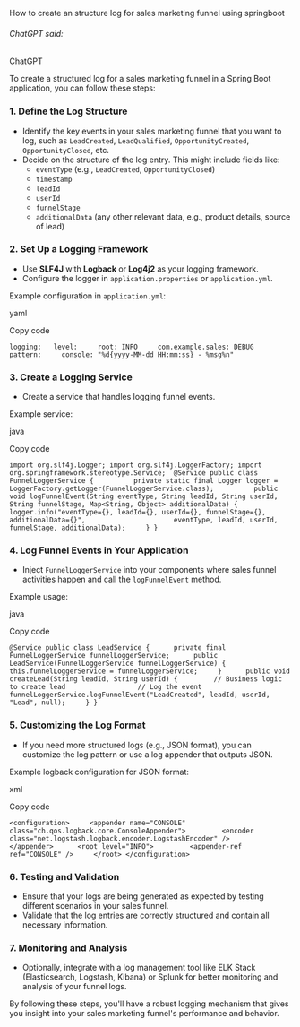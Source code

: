 How to create an structure log for sales marketing funnel using springboot

###### ChatGPT said:

ChatGPT

To create a structured log for a sales marketing funnel in a Spring Boot application, you can follow these steps:

### 1. **Define the Log Structure**

- Identify the key events in your sales marketing funnel that you want to log, such as `LeadCreated`, `LeadQualified`, `OpportunityCreated`, `OpportunityClosed`, etc.
- Decide on the structure of the log entry. This might include fields like:
    - `eventType` (e.g., `LeadCreated`, `OpportunityClosed`)
    - `timestamp`
    - `leadId`
    - `userId`
    - `funnelStage`
    - `additionalData` (any other relevant data, e.g., product details, source of lead)

### 2. **Set Up a Logging Framework**

- Use **SLF4J** with **Logback** or **Log4j2** as your logging framework.
- Configure the logger in `application.properties` or `application.yml`.

Example configuration in `application.yml`:

yaml

Copy code

`logging:   level:     root: INFO     com.example.sales: DEBUG   pattern:     console: "%d{yyyy-MM-dd HH:mm:ss} - %msg%n"`

### 3. **Create a Logging Service**

- Create a service that handles logging funnel events.

Example service:

java

Copy code

`import org.slf4j.Logger; import org.slf4j.LoggerFactory; import org.springframework.stereotype.Service;  @Service public class FunnelLoggerService {          private static final Logger logger = LoggerFactory.getLogger(FunnelLoggerService.class);          public void logFunnelEvent(String eventType, String leadId, String userId, String funnelStage, Map<String, Object> additionalData) {         logger.info("eventType={}, leadId={}, userId={}, funnelStage={}, additionalData={}",                      eventType, leadId, userId, funnelStage, additionalData);     } }`

### 4. **Log Funnel Events in Your Application**

- Inject `FunnelLoggerService` into your components where sales funnel activities happen and call the `logFunnelEvent` method.

Example usage:

java

Copy code

`@Service public class LeadService {      private final FunnelLoggerService funnelLoggerService;      public LeadService(FunnelLoggerService funnelLoggerService) {         this.funnelLoggerService = funnelLoggerService;     }      public void createLead(String leadId, String userId) {         // Business logic to create lead                  // Log the event         funnelLoggerService.logFunnelEvent("LeadCreated", leadId, userId, "Lead", null);     } }`

### 5. **Customizing the Log Format**

- If you need more structured logs (e.g., JSON format), you can customize the log pattern or use a log appender that outputs JSON.

Example logback configuration for JSON format:

xml

Copy code

`<configuration>     <appender name="CONSOLE" class="ch.qos.logback.core.ConsoleAppender">         <encoder class="net.logstash.logback.encoder.LogstashEncoder" />     </appender>      <root level="INFO">         <appender-ref ref="CONSOLE" />     </root> </configuration>`

### 6. **Testing and Validation**

- Ensure that your logs are being generated as expected by testing different scenarios in your sales funnel.
- Validate that the log entries are correctly structured and contain all necessary information.

### 7. **Monitoring and Analysis**

- Optionally, integrate with a log management tool like ELK Stack (Elasticsearch, Logstash, Kibana) or Splunk for better monitoring and analysis of your funnel logs.

By following these steps, you'll have a robust logging mechanism that gives you insight into your sales marketing funnel's performance and behavior.
